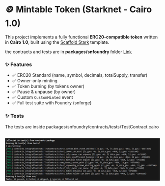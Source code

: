 # 🪙 Mintable Token (Starknet - Cairo 1.0)

This project implements a fully functional **ERC20-compatible token** written in **Cairo 1.0**, built using the [Scaffold Stark](https://scaffoldstark.com/docs/quick-start/installation) template.

the contracts and tests are in <b> packages/snfoundry </b> folder
[Link](https://github.com/RazanTandan/mintable_token_starknet/tree/main/packages/snfoundry/contracts/src)

### ✨ Features

- ✅ ERC20 Standard (name, symbol, decimals, totalSupply, transfer)
- ✅ Owner-only minting
- ✅ Token burning (by tokens owner)
- ✅ Pause & unpause (by owner)
- ✅ Custom `CustomMinted` event
- ✅ Full test suite with Foundry (snforge)


### ✨ Tests
The tests are inside packages/snfoundry/contracts/tests/TestContract.cairo 

![alt text](image.png)
---
